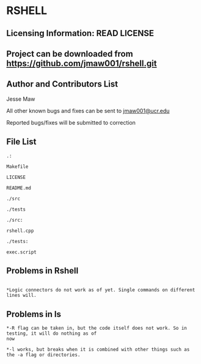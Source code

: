 RSHELL
======


Licensing Information: READ LICENSE
---
Project can be downloaded from https://github.com/jmaw001/rshell.git
----

Author and Contributors List
---------------
Jesse Maw

All other known bugs and fixes can be sent to jmaw001@ucr.edu

Reported bugs/fixes will be submitted to correction

File List
---------
```
.:

Makefile

LICENSE

README.md

./src

./tests
```
```
./src:

rshell.cpp
```
```
./tests:

exec.script
```


Problems in Rshell
-------
```

*Logic connectors do not work as of yet. Single commands on different lines will.

```

Problems in ls
--------
```
*-R flag can be taken in, but the code itself does not work. So in testing, it will do nothing as of
now

*-l works, but breaks when it is combined with other things such as the -a flag or directories.
```
